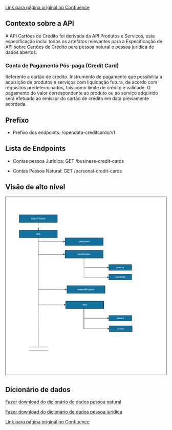 [Link para página original no Confluence](https://openfinancebrasil.atlassian.net/wiki/spaces/OF/pages/267321365)

## **Contexto sobre a API**

A API Cartões de Crédito foi derivada da API Produtos e Serviços, esta especificação inclui todos os artefatos relevantes para a Especificação de API sobre Cartões de Crédito para pessoa natural e pessoa jurídica de dados abertos.

### **Conta de Pagamento Pós-paga (Credit Card)**

Referente a cartão de crédito. Instrumento de pagamento que possibilita a aquisição de produtos e serviços com liquidação futura, de acordo com requisitos predeterminados, tais como limite de crédito e validade. O pagamento do valor correspondente ao produto ou ao serviço adquirido será efetuado ao emissor do cartão de crédito em data previamente acordada.

## Prefixo

- Prefixo dos endpoints: /opendata-creditcards/v1

## **Lista de Endpoints**

- Contas pessoa Jurídica: GET /business-credit-cards 

- Contas Pessoa Natural: GET /personal-credit-cards

## **Visão de alto nível**
![att267321382](Informa%c3%a7%c3%b5es%20Gerais%20-%20[DA]%20%20Cart%c3%a3o%20de%20Cr%c3%a9dito%20-%20v1.0.0-rc.1/attachments/creditCards-DA.png)

## **Dicionário de dados**

[Fazer download do dicionário de dados pessoa natural](https://openbanking-brasil.github.io/openapi/dictionary/getPersonalCreditCards_v1.csv)

[Fazer download do dicionário de dados pessoa jurídica](https://openbanking-brasil.github.io/openapi/dictionary/getBusinessCreditCards_v1.csv)

[Link para página original no Confluence](https://openfinancebrasil.atlassian.net/wiki/spaces/OF/pages/267321365)